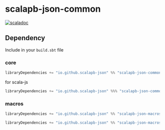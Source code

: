 # scalapb-json-common
[![scaladoc](https://javadoc.io/badge2/io.github.scalapb-json/scalapb-json-common_3/javadoc.svg)](https://javadoc.io/doc/io.github.scalapb-json/scalapb-json-common_3/latest/api/scalapb_json.html)

## Dependency

Include in your `build.sbt` file

### core

```scala
libraryDependencies += "io.github.scalapb-json" %% "scalapb-json-common" % "0.8.6"
```

for scala-js

```scala
libraryDependencies += "io.github.scalapb-json" %%% "scalapb-json-common" % "0.8.6"
```

### macros

```scala
libraryDependencies += "io.github.scalapb-json" %% "scalapb-json-macros" % "0.8.6"
```

```scala
libraryDependencies += "io.github.scalapb-json" %% "scalapb-json-macros-java" % "0.8.6"
```
